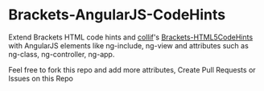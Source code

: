 Brackets-AngularJS-CodeHints
============================

Extend Brackets HTML code hints and [collif](https://github.com/coliff)'s [Brackets-HTML5CodeHints](https://github.com/coliff/Brackets-HTML5CodeHints) with AngularJS elements like ng-include, ng-view and attributes such as ng-class, ng-controller, ng-app.

Feel free to fork this repo and add more attributes, Create Pull Requests or Issues on this Repo